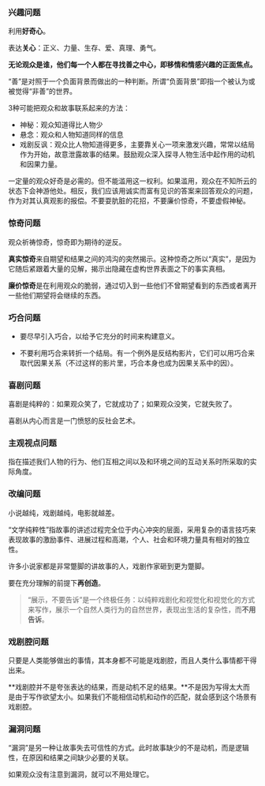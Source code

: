 ### 兴趣问题

利用**好奇心**。

表达**关心**：正义、力量、生存、爱、真理、勇气。

**无论观众是谁，他们每一个人都在寻找善之中心，即移情和情感兴趣的正面焦点。**

“善”是对照于一个负面背景而做出的一种判断。所谓“负面背景”即指一个被认为或被觉得“非善”的世界。

3种可能把观众和故事联系起来的方法：

- 神秘：观众知道得比人物少
- 悬念：观众和人物知道同样的信息
- 戏剧反讽：观众比人物知道得更多，主要靠关心一项来激发兴趣，常常以结局作为开始，故意泄露故事的结果。鼓励观众深入探寻人物生活中起作用的动机和因果力量。

一定量的观众好奇是必需的。但不能滥用这一权利。如果滥用，观众在不知所云的状态下会神游他处。相反，我们应该用诚实而富有见识的答案来回答观众的问题，作为对其认真观影的报偿。不要耍肮脏的花招，不要廉价惊奇，不要虚假神秘。

### 惊奇问题

观众祈祷惊奇，惊奇即为期待的逆反。

**真实惊奇**来自期望和结果之间的鸿沟的突然揭示。这种惊奇之所以“真实”，是因为它随后紧跟着大量的见解，揭示出隐藏在虚构世界表面之下的事实真相。

**廉价惊奇**是在利用观众的脆弱，通过切入到一些他们不曾期望看到的东西或者离开一些他们期望将会继续的东西。

### 巧合问题

- 要尽早引入巧合，以给予它充分的时间来构建意义。

- 不要利用巧合来转折一个结局。有一个例外是反结构影片，它们可以用巧合来取代因果关系（不过这样的影片里，巧合本身也成为因果关系中的因）。

### 喜剧问题

喜剧是纯粹的：如果观众笑了，它就成功了；如果观众没笑，它就失败了。

喜剧从内心而言是一门愤怒的反社会艺术。

### 主观视点问题

指在描述我们人物的行为、他们互相之间以及和环境之间的互动关系时所采取的实际角度。

### 改编问题

小说越纯，戏剧越纯，电影就越差。

“文学纯粹性”指故事的讲述过程完全位于内心冲突的层面，采用复杂的语言技巧来表现故事的激励事件、进展过程和高潮，个人、社会和环境力量具有相对的独立性。

许多小说家都是非常蹩脚的讲故事的人，戏剧作家砸到更为蹩脚。

要在充分理解的前提下**再创造**。

> “展示，不要告诉”是一个终极任务：以纯粹戏剧化和视觉化和视觉化的方式来写作，展示一个自然人类行为的自然世界，表现出生活的复杂性，而**不用告诉**。

### 戏剧腔问题

只要是人类能够做出的事情，其本身都不可能是戏剧腔，而且人类什么事情都干得出来。

**戏剧腔并不是夸张表达的结果，而是动机不足的结果。**不是因为写得太大而是由于写作欲望太小。如果我们不能相信动机和动作的匹配，就会感到这个场景有戏剧腔。

### 漏洞问题

“漏洞”是另一种让故事失去可信性的方式。此时故事缺少的不是动机，而是逻辑性，在原因和结果之间缺少必要的关联。

如果观众没有注意到漏洞，就可以不用处理它。

